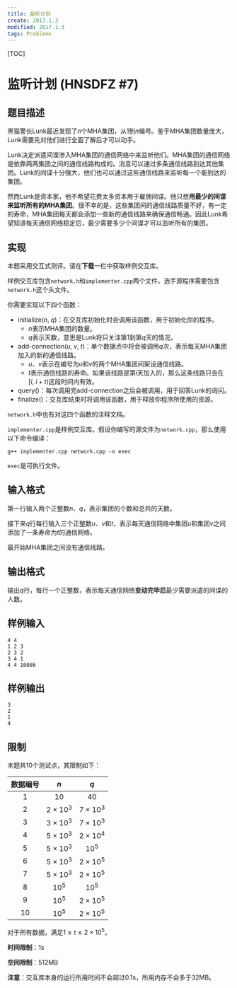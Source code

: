 ```yaml
---
title: 监听计划
create: 2017.1.3
modified: 2017.1.3
tags: Problems
---
```


[TOC]
# 监听计划 (HNSDFZ #7)
## 题目描述
黑猫警长Lunk最近发现了$n$个MHA集团，从$1$到$n$编号。鉴于MHA集团数量庞大，Lunk需要先对他们进行全面了解后才可以动手。

Lunk决定派遣间谍渗入MHA集团的通信网络中来监听他们。MHA集团的通信网络是依靠两两集团之间的通信线路构成的。消息可以通过多条通信线路到达其他集团。Lunk的间谍十分强大，他们也可以通过这些通信线路来监听每一个能到达的集团。

然而Lunk是资本家，他不希望花费太多资本用于雇佣间谍。他只想**用最少的间谍来监听所有的MHA集团**。很不幸的是，这些集团间的通信线路质量不好，有一定的寿命，MHA集团每天都会添加一些新的通信线路来确保通信畅通。因此Lunk希望知道每天通信网络稳定后，最少需要多少个间谍才可以监听所有的集团。

## 实现
本题采用交互式测评。请在**下载**一栏中获取样例交互库。

样例交互库包含`network.h`和`implementer.cpp`两个文件。选手源程序需要包含`network.h`这个头文件。

你需要实现以下四个函数：

* $\text{initialize}(n, \;q)$：在交互库初始化时会调用该函数，用于初始化你的程序。
    * $n$表示MHA集团的数量。
    * $q$表示天数，意思是Lunk将只关注第$1$到第$q$天的情况。
* $\text{add-connection}(u, \;v, \;t)$：单个数据点中将会被调用$q$次，表示每天MHA集团加入的新的通信线路。
    * $u$、$v$表示在编号为$u$和$v$的两个MHA集团间架设通信线路。
    * $t$表示通信线路的寿命。如果该线路是第$i$天加入的，那么这条线路只会在$[i, \;i + t)$这段时间内有效。
* $\text{query}()$：每次调用完$\text{add-connection}$之后会被调用，用于回答Lunk的询问。
* $\text{finalize}()$：交互库结束时将调用该函数，用于释放你程序所使用的资源。

`network.h`中也有对这四个函数的注释文档。

`implementer.cpp`是样例交互库。假设你编写的源文件为`network.cpp`，那么使用以下命令编译：

```shell
g++ implementer.cpp network.cpp -o exec
```

`exec`是可执行文件。

## 输入格式
第一行输入两个正整数$n$、$q$，表示集团的个数和总共的天数。

接下来$q$行每行输入三个正整数$u$、$v$和$t$，表示每天通信网络中集团$u$和集团$v$之间添加了一条寿命为$t$的通信网络。

最开始MHA集团之间没有通信线路。

## 输出格式
输出$q$行，每行一个正整数，表示每天通信网络**变动完毕后**最少需要派遣的间谍的人数。

## 样例输入
```
4 4
1 2 3
2 3 2
3 4 1
4 4 10086
```

## 样例输出
```
3
2
1
4
```

## 限制
本题共$10$个测试点，其限制如下：

| 数据编号 | $n$ | $q$ |
|:-:|:-:|:-:|
| 1 | $10$ | $40$ |
| 2 | $2 \times 10^3$ | $7 \times 10^3$ |
| 3 | $3 \times 10^3$ | $7 \times 10^3$ |
| 4 | $5 \times 10^3$ | $2 \times 10^4$ |
| 5 | $5 \times 10^3$ | $10^5$ |
| 6 | $5 \times 10^3$ | $2 \times 10^5$ |
| 7 | $5 \times 10^3$ | $2 \times 10^5$ |
| 8 | $10^5$ | $10^5$ |
| 9 | $10^5$ | $2 \times 10^5$ |
| 10 | $10^5$ | $2 \times 10^5$ |

对于所有数据，满足$1 \leqslant t \leqslant 2 \times 10^5$。

**时间限制**：$1\mathrm{s}$

**空间限制**：$512\mathrm{MB}$

**注意**：交互库本身的运行所用时间不会超过$0.1\mathrm{s}$，所用内存不会多于$32\mathrm{MB}$。
